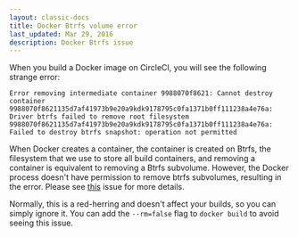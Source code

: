 ```yaml
---
layout: classic-docs
title: Docker Btrfs volume error
last_updated: Mar 29, 2016
description: Docker Btrfs issue
---
```


When you build a Docker image on CircleCI, you will see the following strange error:

```
Error removing intermediate container 9988070f8621: Cannot destroy container 9988070f8621135d7af41973b9e20a9kdk9178795c0fa1371b0ff111238a4e76a: Driver btrfs failed to remove root filesystem 9988070f8621135d7af41973b9e20a9kdk9178795c0fa1371b0ff111238a4e76a: Failed to destroy btrfs snapshot: operation not permitted
```

When Docker creates a container, the container is created on Btrfs, the 
filesystem that we use to store all build containers, and removing a container 
is equivalent to removing a Btrfs subvolume. However, the Docker process doesn't 
have permission to remove btrfs subvolumes, resulting in the error. 
Please see [this](https://github.com/docker/docker/issues/9939) issue 
for more details.

Normally, this is a red-herring and doesn't affect your builds, so you can simply 
ignore it. You can add the `--rm=false` flag to `docker build` to avoid seeing 
this issue.
